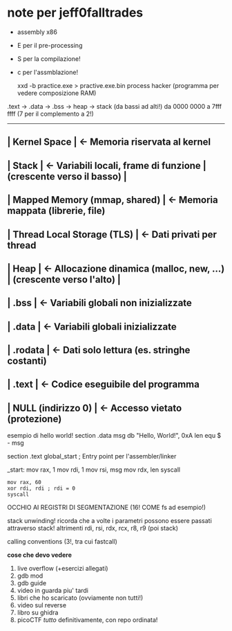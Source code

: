 # note per jeff0falltrades

- assembly x86

- E per il pre-processing
- S per la compilazione!
- c per l'assmblazione!

    xxd -b practice.exe > practive.exe.bin
    process hacker (programma per vedere composizione RAM)

.text -> .data -> .bss -> heap -> stack (da bassi ad alti!)
da 0000 0000 a 7fff ffff (7 per il complemento a 2!)

-----------------------------------
|   Kernel Space                  | <- Memoria riservata al kernel
-----------------------------------
|   Stack                         | <- Variabili locali, frame di funzione
|   (crescente verso il basso)    |
-----------------------------------
|   Mapped Memory (mmap, shared)  | <- Memoria mappata (librerie, file)
-----------------------------------
|   Thread Local Storage (TLS)    | <- Dati privati per thread
-----------------------------------
|   Heap                          | <- Allocazione dinamica (malloc, new, ...)
|   (crescente verso l'alto)      |
-----------------------------------
|   .bss                          | <- Variabili globali non inizializzate
-----------------------------------
|   .data                         | <- Variabili globali inizializzate
-----------------------------------
|   .rodata                       | <- Dati solo lettura (es. stringhe costanti)
-----------------------------------
|   .text                         | <- Codice eseguibile del programma
-----------------------------------
|   NULL (indirizzo 0)            | <- Accesso vietato (protezione)
-----------------------------------

esempio di hello world!
section .data
    msg db "Hello, World!", 0xA
    len equ $ - msg

section .text
    global_start ; Entry point per l'assembler/linker

_start:
    mov rax, 1
    mov rdi, 1
    mov rsi, msg
    mov rdx, len
    syscall

    mov rax, 60
    xor rdi, rdi ; rdi = 0
    syscall

OCCHIO AI REGISTRI DI SEGMENTAZIONE (16! COME fs ad esempio!)

stack unwinding!
ricorda che a volte i parametri possono essere passati
attraverso stack!
altrimenti
rdi, rsi, rdx, rcx, r8, r9 (poi stack)

calling conventions (3!, tra cui fastcall)

**cose che devo vedere**
1) live overflow (+esercizi allegati)
2) gdb mod
3) gdb guide
4) video in guarda piu' tardi
6) libri che ho scaricato (ovviamente non tutti!)
7) video sul reverse
8) libro su ghidra
9) picoCTF *tutto* definitivamente, con repo ordinata!

